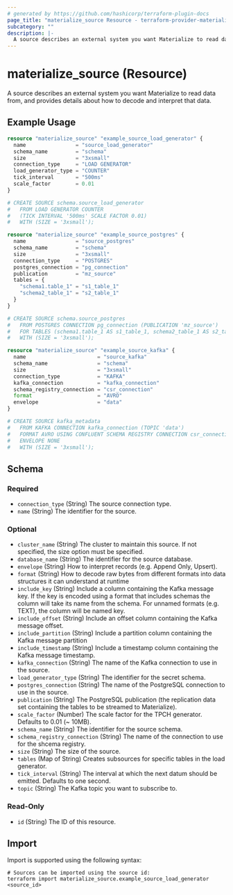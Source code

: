 ```yaml
---
# generated by https://github.com/hashicorp/terraform-plugin-docs
page_title: "materialize_source Resource - terraform-provider-materialize"
subcategory: ""
description: |-
  A source describes an external system you want Materialize to read data from, and provides details about how to decode and interpret that data.
---
```


# materialize_source (Resource)

A source describes an external system you want Materialize to read data from, and provides details about how to decode and interpret that data.

## Example Usage

```terraform
resource "materialize_source" "example_source_load_generator" {
  name                = "source_load_generator"
  schema_name         = "schema"
  size                = "3xsmall"
  connection_type     = "LOAD GENERATOR"
  load_generator_type = "COUNTER"
  tick_interval       = "500ms"
  scale_factor        = 0.01
}

# CREATE SOURCE schema.source_load_generator
#   FROM LOAD GENERATOR COUNTER
#   (TICK INTERVAL '500ms' SCALE FACTOR 0.01)
#   WITH (SIZE = '3xsmall');

resource "materialize_source" "example_source_postgres" {
  name                = "source_postgres"
  schema_name         = "schema"
  size                = "3xsmall"
  connection_type     = "POSTGRES"
  postgres_connection = "pg_connection"
  publication         = "mz_source"
  tables = {
    "schema1.table_1" = "s1_table_1"
    "schema2_table_1" = "s2_table_1"
  }
}

# CREATE SOURCE schema.source_postgres
#   FROM POSTGRES CONNECTION pg_connection (PUBLICATION 'mz_source')
#   FOR TABLES (schema1.table_1 AS s1_table_1, schema2_table_1 AS s2_table_1)
#   WITH (SIZE = '3xsmall');

resource "materialize_source" "example_source_kafka" {
  name                       = "source_kafka"
  schema_name                = "schema"
  size                       = "3xsmall"
  connection_type            = "KAFKA"
  kafka_connection           = "kafka_connection"
  schema_registry_connection = "csr_connection"
  format                     = "AVRO"
  envelope                   = "data"
}

# CREATE SOURCE kafka_metadata
#   FROM KAFKA CONNECTION kafka_connection (TOPIC 'data')
#   FORMAT AVRO USING CONFLUENT SCHEMA REGISTRY CONNECTION csr_connection
#   ENVELOPE NONE
#   WITH (SIZE = '3xsmall');
```

<!-- schema generated by tfplugindocs -->
## Schema

### Required

- `connection_type` (String) The source connection type.
- `name` (String) The identifier for the source.

### Optional

- `cluster_name` (String) The cluster to maintain this source. If not specified, the size option must be specified.
- `database_name` (String) The identifier for the source database.
- `envelope` (String) How to interpret records (e.g. Append Only, Upsert).
- `format` (String) How to decode raw bytes from different formats into data structures it can understand at runtime
- `include_key` (String) Include a column containing the Kafka message key. If the key is encoded using a format that includes schemas the column will take its name from the schema. For unnamed formats (e.g. TEXT), the column will be named key.
- `include_offset` (String) Include an offset column containing the Kafka message offset.
- `include_partition` (String) Include a partition column containing the Kafka message partition
- `include_timestamp` (String) Include a timestamp column containing the Kafka message timestamp.
- `kafka_connection` (String) The name of the Kafka connection to use in the source.
- `load_generator_type` (String) The identifier for the secret schema.
- `postgres_connection` (String) The name of the PostgreSQL connection to use in the source.
- `publication` (String) The PostgreSQL publication (the replication data set containing the tables to be streamed to Materialize).
- `scale_factor` (Number) The scale factor for the TPCH generator. Defaults to 0.01 (~ 10MB).
- `schema_name` (String) The identifier for the source schema.
- `schema_registry_connection` (String) The name of the connection to use for the shcema registry.
- `size` (String) The size of the source.
- `tables` (Map of String) Creates subsources for specific tables in the load generator.
- `tick_interval` (String) The interval at which the next datum should be emitted. Defaults to one second.
- `topic` (String) The Kafka topic you want to subscribe to.

### Read-Only

- `id` (String) The ID of this resource.

## Import

Import is supported using the following syntax:

```shell
# Sources can be imported using the source id:
terraform import materialize_source.example_source_load_generator <source_id>
```
